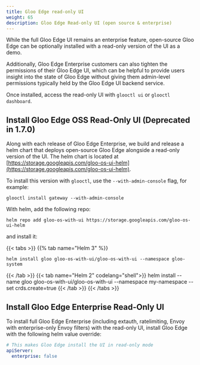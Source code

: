 ```yaml
---
title: Gloo Edge read-only UI
weight: 65
description: Gloo Edge Read-only UI (open source & enterprise)
---
```



While the full Gloo Edge UI remains an enterprise feature, open-source Gloo Edge can be optionally installed with a read-only
version of the UI as a demo.

Additionally, Gloo Edge Enterprise customers can also tighten the permissions of their Gloo Edge UI, which can be helpful to
provide users insight into the state of Gloo Edge without giving them admin-level permissions typically held by the Gloo Edge UI
backend service.

Once installed, access the read-only UI with `glooctl ui` or `glooctl dashboard`.

## Install Gloo Edge OSS Read-Only UI (Deprecated in 1.7.0)

Along with each release of Gloo Edge Enterprise, we build and release a helm chart that deploys open-source Gloo Edge alongside
a read-only version of the UI. The helm chart is located at [https://storage.googleapis.com/gloo-os-ui-helm](https://storage.googleapis.com/gloo-os-ui-helm).

To install this version with `glooctl`, use the `--with-admin-console` flag, for example:

```shell script
glooctl install gateway --with-admin-console
```

With helm, add the following repo:
```shell script
helm repo add gloo-os-with-ui https://storage.googleapis.com/gloo-os-ui-helm
```

and install it:

{{< tabs >}}
{{% tab name="Helm 3" %}}
```shell script
helm install gloo gloo-os-with-ui/gloo-os-with-ui --namespace gloo-system
```
{{< /tab >}}
{{< tab name="Helm 2" codelang="shell">}}
helm install --name gloo gloo-os-with-ui/gloo-os-with-ui --namespace my-namespace --set crds.create=true
{{< /tab >}}
{{< /tabs >}}


## Install Gloo Edge Enterprise Read-Only UI

To install full Gloo Edge Enterprise (including extauth, ratelimiting, Envoy with enterprise-only Envoy filters) with the
read-only UI, install Gloo Edge with the following helm value override:

```yaml
# This makes Gloo Edge install the UI in read-only mode
apiServer:
  enterprise: false
```